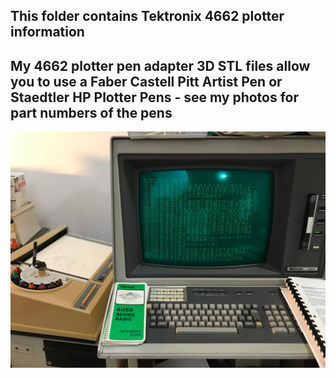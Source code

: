 This folder contains Tektronix 4662 plotter information
-----

My 4662 plotter pen adapter 3D STL files allow you to use a Faber Castell Pitt Artist Pen or Staedtler HP Plotter Pens - see my photos for part numbers of the pens
-------
![Label and PCB front](./4662and4054.jpg)
